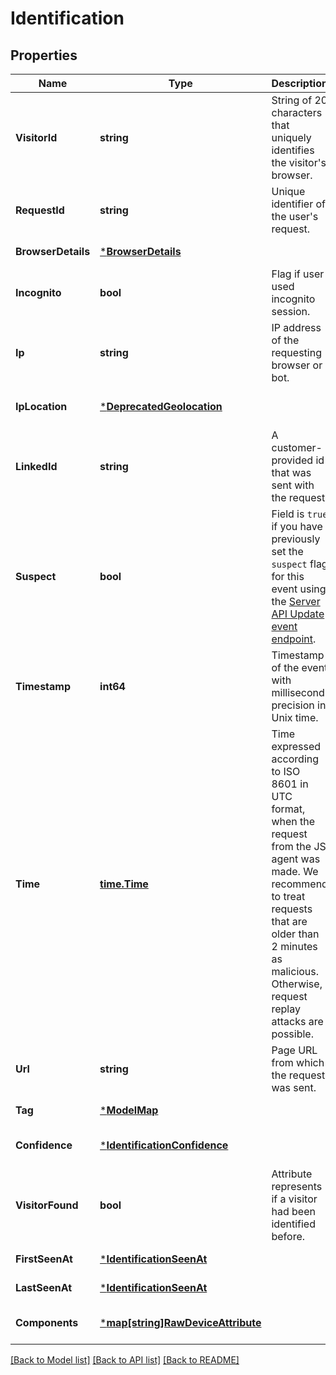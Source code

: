 # Identification

## Properties
Name | Type | Description | Notes
------------ | ------------- | ------------- | -------------
**VisitorId** | **string** | String of 20 characters that uniquely identifies the visitor's browser. | [default to null]
**RequestId** | **string** | Unique identifier of the user's request. | [default to null]
**BrowserDetails** | [***BrowserDetails**](BrowserDetails.md) |  | [default to null]
**Incognito** | **bool** | Flag if user used incognito session. | [default to null]
**Ip** | **string** | IP address of the requesting browser or bot. | [default to null]
**IpLocation** | [***DeprecatedGeolocation**](DeprecatedGeolocation.md) |  | [optional] [default to null]
**LinkedId** | **string** | A customer-provided id that was sent with the request. | [optional] [default to null]
**Suspect** | **bool** | Field is `true` if you have previously set the `suspect` flag for this event using the [Server API Update event endpoint](https://dev.fingerprint.com/reference/updateevent). | [optional] [default to null]
**Timestamp** | **int64** | Timestamp of the event with millisecond precision in Unix time. | [default to null]
**Time** | [**time.Time**](time.Time.md) | Time expressed according to ISO 8601 in UTC format, when the request from the JS agent was made. We recommend to treat requests that are older than 2 minutes as malicious. Otherwise, request replay attacks are possible. | [default to null]
**Url** | **string** | Page URL from which the request was sent. | [default to null]
**Tag** | [***ModelMap**](map.md) |  | [default to null]
**Confidence** | [***IdentificationConfidence**](IdentificationConfidence.md) |  | [optional] [default to null]
**VisitorFound** | **bool** | Attribute represents if a visitor had been identified before. | [default to null]
**FirstSeenAt** | [***IdentificationSeenAt**](IdentificationSeenAt.md) |  | [default to null]
**LastSeenAt** | [***IdentificationSeenAt**](IdentificationSeenAt.md) |  | [default to null]
**Components** | [***map[string]RawDeviceAttribute**](map.md) |  | [optional] [default to null]

[[Back to Model list]](../README.md#documentation-for-models) [[Back to API list]](../README.md#documentation-for-api-endpoints) [[Back to README]](../README.md)

